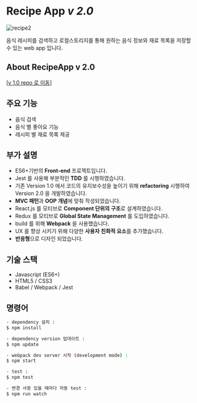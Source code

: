 # Recipe App _v 2.0_

![recipe2](https://user-images.githubusercontent.com/52827441/83368329-5fed7780-a3f3-11ea-9a59-06343d8edf05.gif)

음식 레시피를 검색하고 로컬스토리지를 통해 원하는 음식 정보와 재료 목록을 저장할 수 있는 web app 입니다.

## About RecipeApp v 2.0

[[v 1.0 repo 로 이동](https://github.com/seong7/recipe-app)]

## 주요 기능

- 음식 검색
- 음식 별 좋아요 기능
- 레시피 별 재료 목록 제공

## 부가 설명

- ES6+기반의 **Front-end** 프로젝트입니다.
- Jest 를 사용해 부분적인 **TDD** 를 시행하였습니다.
- 기존 Version 1.0 에서 코드의 유지보수성을 높이기 위해 **refactoring** 시행하여 Version 2.0 을 개발하였습니다.
- **MVC 패턴**과 **OOP 개념**에 맞춰 작성되었습니다.
- React.js 를 모티브로 **Component 단위의 구조**로 설계하였습니다.
- Redux 를 모티브로 **Global State Management** 를 도입하였습니다.
- build 를 위해 **Webpack** 을 사용했습니다.
- UX 를 향상 시키기 위해 다양한 **사용자 친화적 요소**를 추가했습니다.
- **반응형**으로 디자인 되었습니다.

## 기술 스택

- Javascript (ES6+)
- HTML5 / CSS3
- Babel / Webpack / Jest

## 명령어

```bash
- dependency 설치 :
$ npm install

- dependency version 업데이트 :
$ npm update

- webpack dev server 시작 (development mode) :
$ npm start

- test :
$ npm test

- 변경 사항 있을 때마다 자동 test :
$ npm run watch
```
